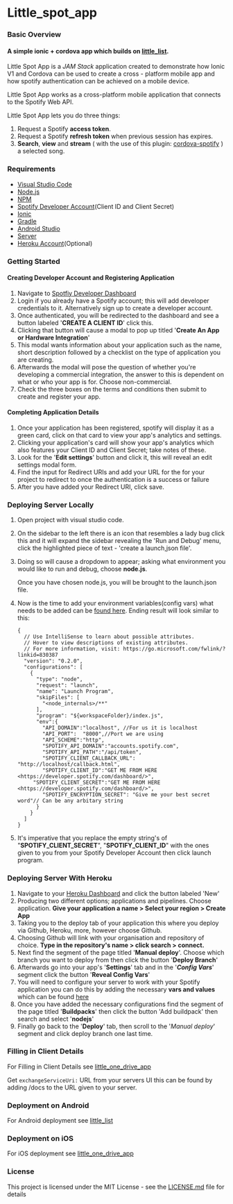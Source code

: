 # Little_spot_app

### Basic Overview 

#### A simple ionic + cordova app which builds on [little_list](https://github.com/AliceDigitalLabs/little_list).

Little Spot App is a *JAM Stack* application created to demonstrate how Ionic V1 and Cordova can be used to create a cross - platform mobile app and how spotify authentication can be achieved on a mobile device.

Little Spot App works as a cross-platform mobile application that connects to the Spotify Web API.

Little Spot App lets you do three things:

1. Request a Spotify **access token**.
2. Request a Spotify **refresh token** when previous session has expires.
3. **Search**, **view** and **stream** ( with the use of this plugin: [cordova-spotify](https://festify.github.io/cordova-spotify/) ) a selected song.

### Requirements

- [Visual Studio Code](https://code.visualstudio.com/)
- [Node.js](<https://nodejs.org/en/about/>)
- [NPM](<https://docs.npmjs.com/about-npm/>)
- [Spotify Developer Account](https://developer.spotify.com/dashboard/)(Client ID and Client Secret)
- [Ionic](<https://ionicframework.com/docs/v1/>)
- [Gradle](<https://gradle.org/install/>)
- [Android Studio](<https://developer.android.com/studio>)
- [Server](https://github.com/aliceliveprojects/little_spot_authentication_server)
- [Heroku Account](https://www.heroku.com/)(Optional)

### Getting Started

#### Creating Developer Account and Registering Application

1. Navigate to [Spotfiy Developer Dashboard](<https://developer.spotify.com/dashboard/>)
2. Login if you already have a Spotify account; this will add developer credentials to it. Alternatively sign up to create a developer account.
3. Once authenticated, you will be redirected to the dashboard and see a button labeled '**CREATE A CLIENT ID**' click this.
4. Clicking that button will cause a modal to pop up titled '**Create An App or Hardware Integration**'
5. This modal wants information about your application such as the name, short description followed by a checklist on the type of application you are creating.
6. Afterwards the modal will pose the question of whether you're developing a commercial integration, the answer to this is dependent on what or who your app is for. Choose non-commercial.
7. Check the three boxes on the terms and conditions then submit to create and register your app.

#### Completing Application Details

1. Once your application has been registered, spotify will display it as a green card, click on that card to view your app's analytics and settings.
2. Clicking your application's card will show your app's analytics which also features your Client ID and Client Secret; take notes of these.
3. Look for the '**Edit settings**' button and click it, this will reveal an edit settings modal form.
4. Find the input for Redirect URIs and add your URL for the for your project to redirect to once the authentication is a success or failure
5. After you have added your Redirect URI, click save.

### Deploying Server Locally

1. Open project with visual studio code.

2. On the sidebar to the left there is an icon that resembles a lady bug click this and it will expand the sidebar revealing the 'Run and Debug' menu,  click the highlighted piece of text - 'create a launch,json file'.

3. Doing so will cause a dropdown to appear; asking what environment you would like to run and debug, choose **node.js**.

   Once you have chosen node.js, you will be brought to the launch.json file.

4. Now is the time to add your environment variables(config vars) what needs to be added can be [found here](https://github.com/aliceliveprojects/little_spot_authentication_server). Ending result will look similar to this: 

   ```
   {
     // Use IntelliSense to learn about possible attributes.
     // Hover to view descriptions of existing attributes.
     // For more information, visit: https://go.microsoft.com/fwlink/?linkid=830387
     "version": "0.2.0",
     "configurations": [
       {
         "type": "node",
         "request": "launch",
         "name": "Launch Program",
         "skipFiles": [
           "<node_internals>/**"
         ],
         "program": "${workspaceFolder}/index.js",
         "env":{
           "API_DOMAIN":"localhost", //For us it is localhost
           "API_PORT":	"8000",//Port we are using
           "API_SCHEME":"http",
           "SPOTIFY_API_DOMAIN":"accounts.spotify.com",
           "SPOTIFY_API_PATH":"/api/token",
           "SPOTIFY_CLIENT_CALLBACK_URL": "http://localhost/callback.html",
           "SPOTIFY_CLIENT_ID":"GET ME FROM HERE <https://developer.spotify.com/dashboard/>",
   		"SPOTIFY_CLIENT_SECRET":"GET ME FROM HERE <https://developer.spotify.com/dashboard/>",
           "SPOTIFY_ENCRYPTION_SECRET": "Give me your best secret word"// Can be any arbitary string
         }
       }
     ]
   }
   ```

5. It's imperative that you replace the empty string's of "**SPOTIFY_CLIENT_SECRET**", "**SPOTIFY_CLIENT_ID**" with the ones given to you from your Spotify Developer Account then click launch program. 

### Deploying Server With Heroku

1. Navigate to your [Heroku Dashboard](<https://dashboard.heroku.com/apps>) and click the button labeled 'New'
2. Producing two different options; applications and pipelines. Choose application. **Give your application a name > Select your region > Create App**
3. Taking you to the deploy tab of your application this where you deploy via Github, Heroku, more, however choose Github.
4. Choosing Github will link with your organisation and repository of choice. **Type in the repository's name > click search > connect.**
5. Next find the segment of the page titled '**Manual deploy**'. Choose which branch you want to deploy from then click the button '**Deploy Branch**'
6. Afterwards go into your app's '**Settings**' tab and in the '***Config Vars***' segment click the button '**Reveal Config Vars**'
7. You will need to configure your server to work with your Spotify application you can do this by adding the necessary **vars and values** which can be found [here](<https://github.com/aliceliveprojects/little_spot_authentication_server>)
8. Once you have added the necessary configurations find the segment of the page titled '**Buildpacks**' then click the button 'Add buildpack' then search and select '**nodejs**'
9. Finally go back to the '**Deploy**' tab, then scroll to the '*Manual deploy*' segment and click deploy branch one last time.

### Filling in Client Details

For Filling in Client Details see [little_one_drive_app](https://github.com/aliceliveprojects/little_one_drive_app#filling-in-client-details)

Get `exchangeServiceUri:` URL from your servers UI this can be found by adding /docs to the URL given to your server.

### Deployment on Android

For Android deployment see [little_list](<https://github.com/aliceliveprojects/little_list#quick-start>)

### Deployment on iOS

For iOS deployment see [little_one_drive_app](https://github.com/aliceliveprojects/little_one_drive_app#deployment-on-ios)

### License

This project is licensed under the MIT License - see the [LICENSE.md](https://gist.github.com/PurpleBooth/LICENSE.md) file for details
